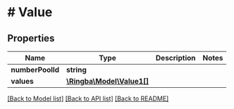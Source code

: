 # # Value

## Properties

Name | Type | Description | Notes
------------ | ------------- | ------------- | -------------
**numberPoolId** | **string** |  |
**values** | [**\Ringba\Model\Value1[]**](Value1.md) |  |

[[Back to Model list]](../../README.md#models) [[Back to API list]](../../README.md#endpoints) [[Back to README]](../../README.md)
